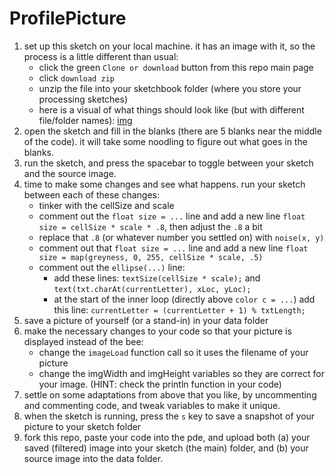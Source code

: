 # ProfilePicture
1. set up this sketch on your local machine. it has an image with it, so the process is a little different than usual:
   - click the green `Clone or download` button from this repo main page
   - click `download zip`
   - unzip the file into your sketchbook folder (where you store your processing sketches)
   - here is a visual of what things should look like (but with different file/folder names):
   [img](https://raw.githubusercontent.com/WoodstockCS/cp/gh-pages/processing_folders.PNG)
1. open the sketch and fill in the blanks (there are 5 blanks near the middle of the code). it will take some noodling to figure out what goes in the blanks.
1. run the sketch, and press the spacebar to toggle between your sketch and the source image.
1. time to make some changes and see what happens. run your sketch between each of these changes:
   - tinker with the cellSize and scale
   - comment out the `float size = ...` line and add a new line `float size = cellSize * scale * .8`, then adjust the `.8` a bit
   - replace that `.8` (or whatever number you settled on) with `noise(x, y)`
   - comment out that `float size = ...` line and add a new line `float size = map(greyness, 0, 255, cellSize * scale, .5)`
   - comment out the `ellipse(...)` line:
     - add these lines: `textSize(cellSize * scale);` and `text(txt.charAt(currentLetter), xLoc, yLoc);`
     - at the start of the inner loop (directly above `color c = ...`) add this line: `currentLetter = (currentLetter + 1) % txtLength;`
1. save a picture of yourself (or a stand-in) in your data folder
1. make the necessary changes to your code so that your picture is displayed instead of the bee:
   - change the `imageLoad` function call so it uses the filename of your picture
   - change the imgWidth and imgHeight variables so they are correct for your image. (HINT: check the println function in your code)
1. settle on some adaptations from above that you like, by uncommenting and commenting code, and tweak variables to make it unique.
1. when the sketch is running, press the `s` key to save a snapshot of your picture to your sketch folder
1. fork this repo, paste your code into the pde, and upload both (a) your saved (filtered) image into your sketch (the main) folder, and (b) your source image into the data folder.
